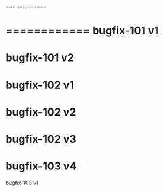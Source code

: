 ============

============
bugfix-101 v1
============
bugfix-101 v2
============
bugfix-102 v1
============
bugfix-102 v2
============
bugfix-102 v3
============
bugfix-103 v4
============
bugfix-103 v1
